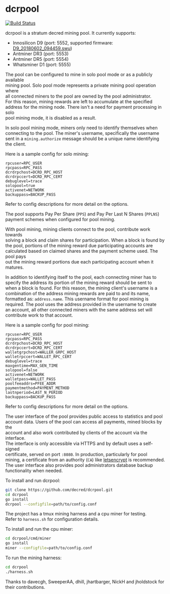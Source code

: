 # dcrpool 

[![Build Status](https://travis-ci.com/decred/dcrpool.svg?branch=master)](https://travis-ci.com/decred/dcrpool)

dcrpool is a stratum decred mining pool. It currently supports:
* Innosilicon D9 (port: 5552, supported firmware: [D9_20180602_094459.swu](https://drive.google.com/open?id=1wofB_OUDkB2gxz_IS7wM8Br6ogKdYDmY))
* Antminer DR3 (port: 5553)
* Antminer DR5 (port: 5554) 
* Whatsminer D1 (port: 5555)

The pool can be configured to mine in solo pool mode or as a publicly available  
mining pool.  Solo pool mode represents a private mining pool operation where  
all connected miners to the pool are owned by the pool administrator.  
For this reason, mining rewards are left to accumulate at the specified  
address for the mining node. There isn't a need for payment processing in solo  
pool mining mode, it is disabled as a result. 

In solo pool mining mode, miners only need to identify themselves when  
connecting to the pool. The miner's username, specifically the username  
sent in a `mining.authorize` message should be a unique name identifying  
the client.

Here is a sample config for solo mining:

```
rpcuser=RPC_USER
rpcpass=RPC_PASS
dcrdrpchost=DCRD_RPC_HOST
dcrdrpccert=DCRD_RPC_CERT
debuglevel=trace
solopool=true
activenet=NETWORK
backuppass=BACKUP_PASS
```

Refer to config descriptions for more detail on the options.

The pool supports Pay Per Share (`PPS`) and Pay Per Last N Shares (`PPLNS`)  
payment schemes when configured for pool mining.

With pool mining, mining clients connect to the pool, contribute work towards  
solving a block and claim shares for participation. When a block is found by  
the pool, portions of the mining reward due participating accounts are  
calculated based on claimed shares and the payment scheme used. The pool pays  
out the mining reward portions due each participating account when it matures.

In addition to identifying itself to the pool, each connecting miner has to  
specify the address its portion of the mining reward should be sent to   
when a block is found. For this reason, the mining client's username is a  combination of the address mining rewards are paid to and its name,  
formatted as: `address.name`. This username format for pool mining is  
required. The pool uses the address provided in the username to create  
an account, all other connected miners with the same address set will   
contribute work to that account.  

Here is a sample config for pool mining:
```
rpcuser=RPC_USER
rpcpass=RPC_PASS
dcrdrpchost=DCRD_RPC_HOST
dcrdrpccert=DCRD_RPC_CERT
walletgrpchost=WALLER_GRPC_HOST
walletrpccert=WALLET_RPC_CERT
debuglevel=trace
maxgentime=MAX_GEN_TIME
solopool=false
activenet=NETWORK
walletpass=WALLET_PASS
poolfeeaddrs=PFEE_ADDR
paymentmethod=PAYMENT_METHOD
lastnperiod=LAST_N_PERIOD
backuppass=BACKUP_PASS
```

Refer to config descriptions for more detail on the options.

The user interface of the pool provides public access to statistics and pool  
account data. Users of the pool can access all payments, mined blocks by the  
account and also work contributed by clients of the account via the interface.  
The interface is only accessible via HTTPS and by default uses a self-signed  
certificate, served on port `:8080`. In production, particularly for pool  
mining, a certificate from an authority (`CA`) like [letsencrypt](https://letsencrypt.org/) is recommended.  
The user interface also provides pool administrators database backup  
functionality when needed.

To install and run dcrpool:  

```sh
git clone https://github.com/decred/dcrpool.git
cd dcrpool 
go install 
dcrpool --configfile=path/to/config.conf 
```

The project has a tmux mining harness and a cpu miner for testing.  
Refer to `harness.sh` for configuration details. 

To install and run the cpu miner:  

```sh
cd dcrpool/cmd/miner 
go install 
miner --configfile=path/to/config.conf 
```

To run the mining harness:  

```sh
cd dcrpool
./harness.sh 
```

Thanks to davecgh, SweeperAA, dhill, jhartbarger, NickH and jholdstock for their
contributions.
